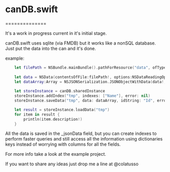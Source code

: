 # canDB.swift
==============

It's a work in progress current in it's initial stage.

canDB.swift uses sqlite (via FMDB) but it works like a nonSQL database.
Just put the data into the can and it's done.

example:

```swift
    let filePath = NSBundle.mainBundle().pathForResource("data", ofType:"json")
 
    let data = NSData(contentsOfFile:filePath!, options:NSDataReadingOptions.DataReadingUncached, error:nil)
    let dataArray:Array = NSJSONSerialization.JSONObjectWithData(data!, options: NSJSONReadingOptions.allZeros, error: nil) as! Array<Dictionary<String, String>>
    
    let storeInstance = canDB.sharedInstance
    storeInstance.addIndex("tmp", indexes: ["Name"], error: nil)
    storeInstance.saveData("tmp", data: dataArray, idString: "Id", error: nil)

    let result = storeInstance.loadData("tmp")
    for item in result {
        println(item.description!)
    }
```

All the data is saved in the _jsonData field, but you can create indexes to perform faster queries
and still access all the information using dictionaries keys instead of worrying with columns for all the fields.

For more info take a look at the example project.

If you want to share any ideas just drop me a line at @colatusso